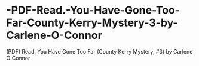 # -PDF-Read.-You-Have-Gone-Too-Far-County-Kerry-Mystery-3-by-Carlene-O-Connor
(PDF) Read. You Have Gone Too Far (County Kerry Mystery, #3) by Carlene O'Connor
